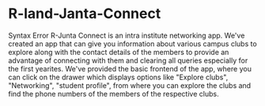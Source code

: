 # R-land-Janta-Connect
Syntax Error 
R-Junta Connect is an intra institute networking app. We've created an app that can give you information about various campus clubs to explore along with the contact details of the members to provide an advantage of connecting with them and clearing all queries especially for the first yearites.
We've provided the basic frontend of the app, where you can click on the drawer which displays options like "Explore clubs", "Networking", "student profile", from where you can explore the clubs and find the phone numbers of the members of the respective clubs.
